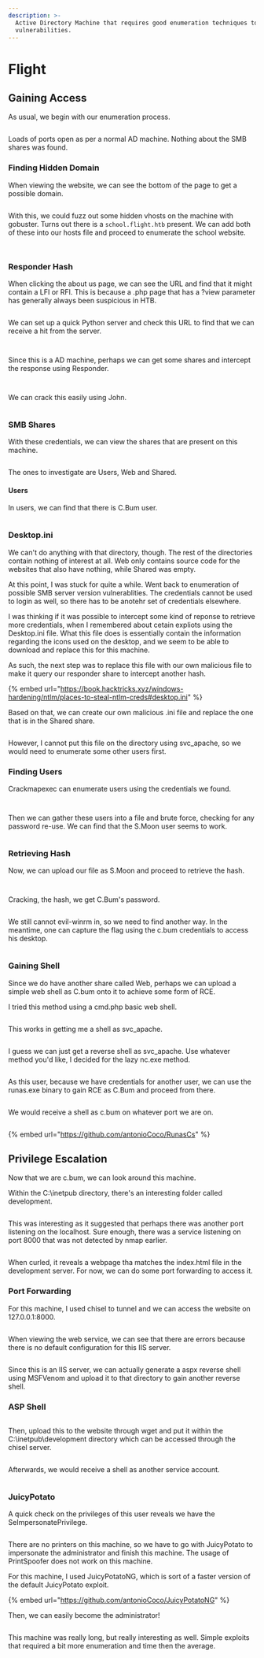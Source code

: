 ```yaml
---
description: >-
  Active Directory Machine that requires good enumeration techniques to find the
  vulnerabilities.
---
```


# Flight

## Gaining Access

As usual, we begin with our enumeration process.

<figure><img src="../../../.gitbook/assets/image (148) (1).png" alt=""><figcaption></figcaption></figure>

Loads of ports open as per a normal AD machine. Nothing about the SMB shares was found.

### Finding Hidden Domain

When viewing the website, we can see the bottom of the page to get a possible domain.

<figure><img src="../../../.gitbook/assets/image (185).png" alt=""><figcaption></figcaption></figure>

With this, we could fuzz out some hidden vhosts on the machine with gobuster. Turns out there is a `school.flight.htb` present. We can add both of these into our hosts file and proceed to enumerate the school website.

<figure><img src="../../../.gitbook/assets/image (180).png" alt=""><figcaption></figcaption></figure>

<figure><img src="../../../.gitbook/assets/image (150) (1).png" alt=""><figcaption></figcaption></figure>

### Responder Hash

When clicking the about us page, we can see the URL and find that it might contain a LFI or RFI. This is because a .php page that has a ?view parameter has generally always been suspicious in HTB.



<figure><img src="../../../.gitbook/assets/image (203).png" alt=""><figcaption></figcaption></figure>

We can set up a quick Python server and check this URL to find that we can receive a hit from the server.

<figure><img src="../../../.gitbook/assets/image (229).png" alt=""><figcaption></figcaption></figure>

<figure><img src="../../../.gitbook/assets/image (188).png" alt=""><figcaption></figcaption></figure>

Since this is a AD machine, perhaps we can get some shares and intercept the response using Responder.

<figure><img src="../../../.gitbook/assets/image (196).png" alt=""><figcaption></figcaption></figure>

<figure><img src="../../../.gitbook/assets/image (186).png" alt=""><figcaption></figcaption></figure>

We can crack this easily using John.

<figure><img src="../../../.gitbook/assets/image (200).png" alt=""><figcaption></figcaption></figure>

### SMB Shares

With these credentials, we can view the shares that are present on this machine.

<figure><img src="../../../.gitbook/assets/image (212).png" alt=""><figcaption></figcaption></figure>

The ones to investigate are Users, Web and Shared.&#x20;

#### Users

In users, we can find that there is C.Bum user.

<figure><img src="../../../.gitbook/assets/image (243).png" alt=""><figcaption></figcaption></figure>

### Desktop.ini

We can't do anything with that directory, though. The rest of the directories contain nothing of interest at all. Web only contains source code for the websites that also have nothing, while Shared was empty.

At this point, I was stuck for quite a while. Went back to enumeration of possible SMB server version vulnerablities. The credentials cannot be used to login as well, so there has to be anotehr set of credentials elsewhere.

I was thinking if it was possible to intercept some kind of reponse to retrieve more credentials, when I remembered about cetain expliots using the Desktop.ini file. What this file does is essentially contain the information regarding the icons used on the desktop, and we seem to be able to download and replace this for this machine.

As such, the next step was to replace this file with our own malicious file to make it query our responder share to intercept another hash.

{% embed url="https://book.hacktricks.xyz/windows-hardening/ntlm/places-to-steal-ntlm-creds#desktop.ini" %}

Based on that, we can create our own malicious .ini file and replace the one that is in the Shared share.

<figure><img src="../../../.gitbook/assets/image (231).png" alt=""><figcaption></figcaption></figure>

However, I cannot put this file on the directory using svc\_apache, so we would need to enumerate some other users first.

### Finding Users

Crackmapexec can enumerate users using the credentials we found.

<figure><img src="../../../.gitbook/assets/image (210).png" alt=""><figcaption></figcaption></figure>

<figure><img src="../../../.gitbook/assets/image (235).png" alt=""><figcaption></figcaption></figure>

Then we can gather these users into a file and brute force, checking for any password re-use. We can find that the S.Moon user seems to work.

<figure><img src="../../../.gitbook/assets/image (193).png" alt=""><figcaption></figcaption></figure>

### Retrieving Hash

Now, we can upload our file as S.Moon and proceed to retrieve the hash.

<figure><img src="../../../.gitbook/assets/image (206).png" alt=""><figcaption></figcaption></figure>

<figure><img src="../../../.gitbook/assets/image (190).png" alt=""><figcaption></figcaption></figure>

Cracking, the hash, we get C.Bum's password.

<figure><img src="../../../.gitbook/assets/image (152) (1).png" alt=""><figcaption></figcaption></figure>

We still cannot evil-winrm in, so we need to find another way. In the meantime, one can capture the flag using the c.bum credentials to access his desktop.

<figure><img src="../../../.gitbook/assets/image (214).png" alt=""><figcaption></figcaption></figure>

### Gaining Shell

Since we do have another share called Web, perhaps we can upload a simple web shell as C.bum onto it to achieve some form of RCE.

I tried this method using a cmd.php basic web shell.

<figure><img src="../../../.gitbook/assets/image (182).png" alt=""><figcaption></figcaption></figure>

This works in getting me a shell as svc\_apache.

<figure><img src="../../../.gitbook/assets/image (189).png" alt=""><figcaption></figcaption></figure>

I guess we can just get a reverse shell as svc\_apache. Use whatever method you'd like, I decided for the lazy nc.exe method.

<figure><img src="../../../.gitbook/assets/image (222).png" alt=""><figcaption></figcaption></figure>

As this user, because we have credentials for another user, we can use the runas.exe binary to gain RCE as C.Bum and proceed from there.

<figure><img src="../../../.gitbook/assets/image (207).png" alt=""><figcaption></figcaption></figure>

We would receive a shell as c.bum on whatever port we are on.

<figure><img src="../../../.gitbook/assets/image (245).png" alt=""><figcaption></figcaption></figure>

{% embed url="https://github.com/antonioCoco/RunasCs" %}

## Privilege Escalation

Now that we are c.bum, we can look around this machine.

Within the C:\inetpub directory, there's an interesting folder called development.

<figure><img src="../../../.gitbook/assets/image (154) (1).png" alt=""><figcaption></figcaption></figure>

This was interesting as it suggested that perhaps there was another port listening on the localhost.  Sure enough, there was a service listening on port 8000 that was not detected by nmap earlier.

<figure><img src="../../../.gitbook/assets/image (176).png" alt=""><figcaption></figcaption></figure>

When curled, it reveals a webpage tha matches the index.html file in the development server. For now, we can do some port forwarding to access it.

### Port Forwarding

For this machine, I used chisel to tunnel and we can access the website on 127.0.0.1:8000.

<figure><img src="../../../.gitbook/assets/image (227).png" alt=""><figcaption></figcaption></figure>

When viewing the web service, we can see that there are errors because there is no default configuration for this IIS server.

<figure><img src="../../../.gitbook/assets/image (191).png" alt=""><figcaption></figcaption></figure>

Since this is an IIS server, we can actually generate a aspx reverse shell using MSFVenom and upload it to that directory to gain another reverse shell.

### ASP Shell

<figure><img src="../../../.gitbook/assets/image (171).png" alt=""><figcaption></figcaption></figure>

Then, upload this to the website through wget and put it within the C:\inetpub\development directory which can be accessed through the chisel server.

<figure><img src="../../../.gitbook/assets/image (153) (1).png" alt=""><figcaption></figcaption></figure>

Afterwards, we would receive a shell as another service account.

<figure><img src="../../../.gitbook/assets/image (220).png" alt=""><figcaption></figcaption></figure>

### JuicyPotato

A quick check on the privileges of this user reveals we have the SeImpersonatePrivilege.

<figure><img src="../../../.gitbook/assets/image (183).png" alt=""><figcaption></figcaption></figure>

There are no printers on this machine, so we have to go with JuicyPotato to impersonate the administrator and finish this machine. The usage of PrintSpoofer does not work on this machine.

For this machine, I used JuicyPotatoNG, which is sort of a faster version of the default JuicyPotato exploit.

{% embed url="https://github.com/antonioCoco/JuicyPotatoNG" %}

Then, we can easily become the administrator!

<figure><img src="../../../.gitbook/assets/image (218).png" alt=""><figcaption></figcaption></figure>

This machine was really long, but really interesting as well. Simple exploits that required a bit more enumeration and time then the average.
